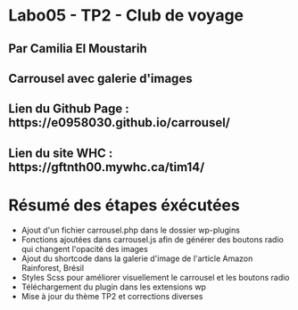 # Labo05 - TP2 - Club de voyage
## Par Camilia El Moustarih
## Carrousel avec galerie d'images

<h2>Lien du Github Page : https://e0958030.github.io/carrousel/</h2>

<h2>Lien du site WHC :  https://gftnth00.mywhc.ca/tim14/</h2>

# Résumé des étapes éxécutées
- Ajout d'un fichier carrousel.php dans le dossier wp-plugins
- Fonctions ajoutées dans carrousel.js afin de générer des boutons radio qui changent l'opacité des images 
- Ajout du shortcode dans la galerie d'image de l'article Amazon Rainforest, Brésil
- Styles Scss pour améliorer visuellement le carrousel et les boutons radio
- Téléchargement du plugin dans les extensions wp
- Mise à jour du thème TP2 et corrections diverses



